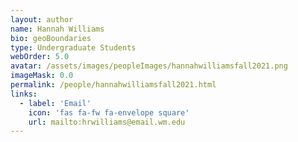 ```yaml
---
layout: author
name: Hannah Williams
bio: geoBoundaries
type: Undergraduate Students
webOrder: 5.0
avatar: /assets/images/peopleImages/hannahwilliamsfall2021.png
imageMask: 0.0
permalink: /people/hannahwilliamsfall2021.html 
links:
  - label: 'Email'
    icon: 'fas fa-fw fa-envelope square'
    url: mailto:hrwilliams@email.wm.edu
---
```

